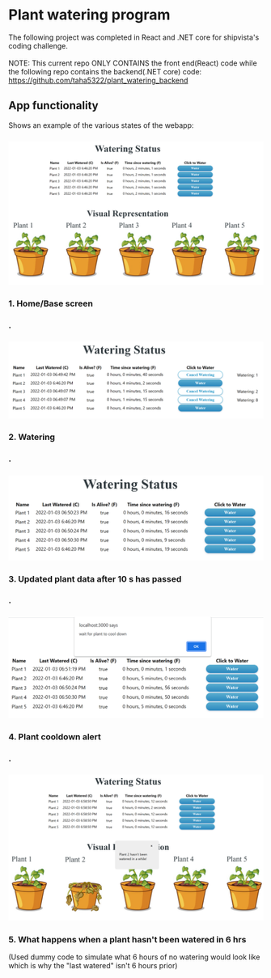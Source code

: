 # Plant watering program

The following project was completed in React and .NET core for shipvista's coding challenge.
<br>
<br>NOTE: This current repo ONLY CONTAINS the front end(React) code while the following repo contains the backend(.NET core) code:
<br> https://github.com/taha5322/plant_watering_backend

## App functionality

Shows an example of the various states of the webapp:

### ![base screen img](https://github.com/taha5322/plant_watering/blob/master/src/github_pictures/base_screen.PNG)
### 1. Home/Base screen
### .

### ![cooldown screen img](https://github.com/taha5322/plant_watering/blob/master/src/github_pictures/watering.PNG)
### 2. Watering 
### .

### ![cooldown screen img](https://github.com/taha5322/plant_watering/blob/master/src/github_pictures/post_watered.PNG)
### 3. Updated plant data after 10 s has passed
### .

### ![cooldown screen img](https://github.com/taha5322/plant_watering/blob/master/src/github_pictures/cooldown_alert.PNG)
### 4. Plant cooldown alert
### .

### ![cooldown screen img](https://github.com/taha5322/plant_watering/blob/master/src/github_pictures/unwatered_plant.PNG)
### 5. What happens when a plant hasn't been watered in 6 hrs
(Used dummy code to simulate what 6 hours of no watering would look like which is why the "last watered" isn't 6 hours prior)


<!-- 
Runs the app in the development mode.\
Open [http://localhost:3000](http://localhost:3000) to view it in your browser.

The page will reload when you make changes.\
You may also see any lint errors in the console.

### `npm test`

Launches the test runner in the interactive watch mode.\
See the section about [running tests](https://facebook.github.io/create-react-app/docs/running-tests) for more information.

### `npm run build`

Builds the app for production to the `build` folder.\
It correctly bundles React in production mode and optimizes the build for the best performance.

The build is minified and the filenames include the hashes.\
Your app is ready to be deployed!

See the section about [deployment](https://facebook.github.io/create-react-app/docs/deployment) for more information.

### `npm run eject`

**Note: this is a one-way operation. Once you `eject`, you can't go back!**

If you aren't satisfied with the build tool and configuration choices, you can `eject` at any time. This command will remove the single build dependency from your project.

Instead, it will copy all the configuration files and the transitive dependencies (webpack, Babel, ESLint, etc) right into your project so you have full control over them. All of the commands except `eject` will still work, but they will point to the copied scripts so you can tweak them. At this point you're on your own.

You don't have to ever use `eject`. The curated feature set is suitable for small and middle deployments, and you shouldn't feel obligated to use this feature. However we understand that this tool wouldn't be useful if you couldn't customize it when you are ready for it.

## Learn More

You can learn more in the [Create React App documentation](https://facebook.github.io/create-react-app/docs/getting-started).

To learn React, check out the [React documentation](https://reactjs.org/).

### Code Splitting

This section has moved here: [https://facebook.github.io/create-react-app/docs/code-splitting](https://facebook.github.io/create-react-app/docs/code-splitting)

### Analyzing the Bundle Size

This section has moved here: [https://facebook.github.io/create-react-app/docs/analyzing-the-bundle-size](https://facebook.github.io/create-react-app/docs/analyzing-the-bundle-size)

### Making a Progressive Web App

This section has moved here: [https://facebook.github.io/create-react-app/docs/making-a-progressive-web-app](https://facebook.github.io/create-react-app/docs/making-a-progressive-web-app)

### Advanced Configuration

This section has moved here: [https://facebook.github.io/create-react-app/docs/advanced-configuration](https://facebook.github.io/create-react-app/docs/advanced-configuration)

### Deployment

This section has moved here: [https://facebook.github.io/create-react-app/docs/deployment](https://facebook.github.io/create-react-app/docs/deployment)

### `npm run build` fails to minify

This section has moved here: [https://facebook.github.io/create-react-app/docs/troubleshooting#npm-run-build-fails-to-minify](https://facebook.github.io/create-react-app/docs/troubleshooting#npm-run-build-fails-to-minify)
 -->
